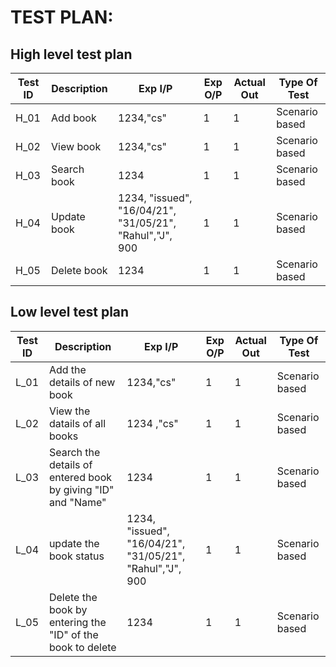 # TEST PLAN:

## High level test plan

| **Test ID** | **Description**                                              | **Exp I/P** | **Exp O/P** | **Actual Out** |**Type Of Test**  |    
|-------------|--------------------------------------------------------------|------------|-------------|----------------|------------------|
|  H_01       | Add book   | 1234,"cs"  | 1  | 1  | Scenario based    |
|  H_02       | View book  | 1234,"cs"  | 1  | 1  | Scenario based    | 
|  H_03       | Search book | 1234  | 1  | 1  | Scenario based    |
|  H_04       | Update book | 1234, "issued", "16/04/21", "31/05/21", "Rahul","J", 900  |1  |1  | Scenario based    |
|  H_05       | Delete book | 1234  | 1  | 1  | Scenario based    |

## Low level test plan

| **Test ID** | **Description**                                              | **Exp I/P** | **Exp O/P** | **Actual Out** |**Type Of Test**  |    
|-------------|--------------------------------------------------------------|------------|-------------|----------------|------------------|
|  L_01       | Add the details of new book | 1234,"cs"   | 1 | 1 | Scenario based    |
|  L_02       | View the datails of all  books | 1234 ,"cs"  | 1 | 1 | Scenario based    |
|  L_03       | Search the details of entered book by giving "ID" and "Name"| 1234   | 1 | 1 | Scenario based    |
|  L_04       | update the book status | 1234, "issued", "16/04/21", "31/05/21", "Rahul","J", 900    | 1 | 1 | Scenario based    |
|  L_05       | Delete the book by entering the "ID" of the book to delete | 1234   | 1 | 1 | Scenario based    |
